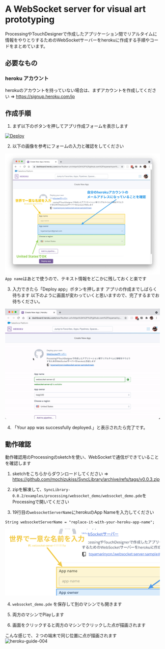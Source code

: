 # A WebSocket server for visual art prototyping
ProcessingやTouchDesignerで作成したアプリケーション間でリアルタイムに情報をやりとりするためのWebSocketサーバーをherokuに作成する手順やコードをまとめています。
## 必要なもの
### heroku アカウント
herokuのアカウントを持っていない場合は、まずアカウントを作成してください
⇒ https://signup.heroku.com/jp
## 作成手順
1. まず以下のボタンを押してアプリ作成フォームを表示します

[![Deploy](https://www.herokucdn.com/deploy/button.svg)](https://heroku.com/deploy)

2. 以下の画像を参考にフォームの入力と確認をしてください

![heroku-guide-001](images/heroku-guide-001.jpeg)
`App name`はあとで使うので、テキスト情報をどこかに残しておくと楽です

3. 入力できたら「Deploy app」ボタンを押します
アプリの作成までしばらく待ちます
以下のように画面が変わっていくと思いますので、完了するまでお待ちください。

![heroku-guide-002](images/heroku-guide-002.gif)

4. 「Your app was successfully deployed.」と表示されたら完了です。

## 動作確認
動作確認用のProcessingのsketchを使い、WebSocketで通信ができていることを確認します

1. sketchをこちらからダウンロードしてください
⇒ https://github.com/mochizukiss/SyncLibrary/archive/refs/tags/v0.0.3.zip

2. zipを解凍して、`SyncLibrary-0.0.2/examples/processing/websocket_demo/websocket_demo.pde`をProcessingで開いてください

3. 19行目の`websocketServerName`にherokuのApp Nameを入力してください
```
String websocketServerName = "replace-it-with-your-heroku-app-name";
```

![heroku-guide-003](images/heroku-guide-003.png)

4. `websocket_demo.pde` を保存して別のマシンでも開きます

5. 両方のマシンでPlayします

6. 画面をクリックすると両方のマシンでクリックした点が描画されます

こんな感じで、２つの端末で同じ位置に点が描画されます
![heroku-guide-004](images/heroku-guide-004.gif)
